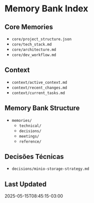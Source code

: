 # Memory Bank Index

## Core Memories
- `core/project_structure.json`
- `core/tech_stack.md`
- `core/architecture.md`
- `core/dev_workflow.md`

## Context
- `context/active_context.md`
- `context/recent_changes.md`
- `context/current_tasks.md`

## Memory Bank Structure
- `memories/`
  - `technical/`
  - `decisions/`
  - `meetings/`
  - `reference/`

## Decisões Técnicas
- `decisions/minio-storage-strategy.md`

## Last Updated
2025-05-15T08:45:15-03:00
